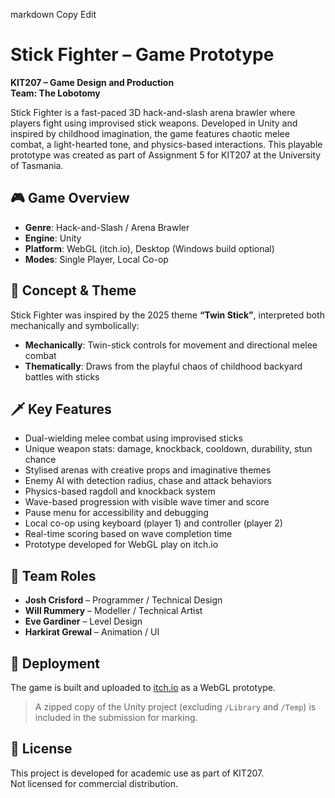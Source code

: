 
markdown
Copy
Edit
# Stick Fighter – Game Prototype  
**KIT207 – Game Design and Production**  
**Team: The Lobotomy**

Stick Fighter is a fast-paced 3D hack-and-slash arena brawler where players fight using improvised stick weapons. Developed in Unity and inspired by childhood imagination, the game features chaotic melee combat, a light-hearted tone, and physics-based interactions. This playable prototype was created as part of Assignment 5 for KIT207 at the University of Tasmania.

## 🎮 Game Overview

- **Genre**: Hack-and-Slash / Arena Brawler  
- **Engine**: Unity  
- **Platform**: WebGL (itch.io), Desktop (Windows build optional)  
- **Modes**: Single Player, Local Co-op

## 🧠 Concept & Theme

Stick Fighter was inspired by the 2025 theme **“Twin Stick”**, interpreted both mechanically and symbolically:
- **Mechanically**: Twin-stick controls for movement and directional melee combat
- **Thematically**: Draws from the playful chaos of childhood backyard battles with sticks

## 🗡️ Key Features

- Dual-wielding melee combat using improvised sticks  
- Unique weapon stats: damage, knockback, cooldown, durability, stun chance  
- Stylised arenas with creative props and imaginative themes  
- Enemy AI with detection radius, chase and attack behaviors  
- Physics-based ragdoll and knockback system  
- Wave-based progression with visible wave timer and score  
- Pause menu for accessibility and debugging  
- Local co-op using keyboard (player 1) and controller (player 2)  
- Real-time scoring based on wave completion time  
- Prototype developed for WebGL play on itch.io  

## 👥 Team Roles

- **Josh Crisford** – Programmer / Technical Design  
- **Will Rummery** – Modeller / Technical Artist  
- **Eve Gardiner** – Level Design  
- **Harkirat Grewal** – Animation / UI

## 🚀 Deployment

The game is built and uploaded to [itch.io](https://rqcoon.itch.io/stick-fighter) as a WebGL prototype.

> A zipped copy of the Unity project (excluding `/Library` and `/Temp`) is included in the submission for marking.

## 📝 License

This project is developed for academic use as part of KIT207.  
Not licensed for commercial distribution.